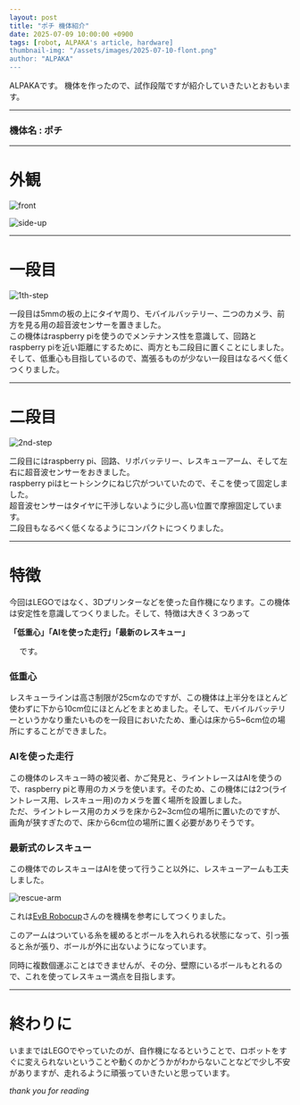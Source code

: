 ```yaml
---
layout: post
title: "ポチ 機体紹介"
date: 2025-07-09 10:00:00 +0900
tags: [robot, ALPAKA's article, hardware]
thumbnail-img: "/assets/images/2025-07-10-flont.png"
author: "ALPAKA"
---
```


ALPAKAです。
機体を作ったので、試作段階ですが紹介していきたいとおもいます。

---

### 機体名 : ポチ　

---

# 外観

![front](/assets/images/2025-07-10-flont.png)


![side-up](/assets/images/2025-07-10-onrobot.png)

---

# 一段目

![1th-step](/assets/images/2025-07-10-1step.png)

一段目は5mmの板の上にタイヤ周り、モバイルバッテリー、二つのカメラ、前方を見る用の超音波センサーを置きました。  
この機体はraspberry piを使うのでメンテナンス性を意識して、回路とraspberry piを近い距離にするために、両方とも二段目に置くことにしました。  
そして、低重心も目指しているので、嵩張るものが少ない一段目はなるべく低くつくりました。  

---

# 二段目

![2nd-step](/assets/images/2025-07-10-2step.png)

二段目にはraspberry pi、回路、リポバッテリー、レスキューアーム、そして左右に超音波センサーをおきました。  
raspberry piはヒートシンクにねじ穴がついていたので、そこを使って固定しました。  
超音波センサーはタイヤに干渉しないように少し高い位置で摩擦固定しています。  
二段目もなるべく低くなるようにコンパクトにつくりました。  

---

# 特徴

今回はLEGOではなく、3Dプリンターなどを使った自作機になります。この機体は安定性を意識してつくりました。そして、特徴は大きく３つあって

**「低重心」「AIを使った走行」「最新のレスキュー」**

&emsp;    です。

### 低重心

レスキューラインは高さ制限が25cmなのですが、この機体は上半分をほとんど使わずに下から10cm位にほとんどをまとめました。そして、モバイルバッテリーというかなり重たいものを一段目においたため、重心は床から5~6cm位の場所にすることができました。

### AIを使った走行

この機体のレスキュー時の被災者、かご発見と、ライントレースはAIを使うので、raspberry piと専用のカメラを使います。そのため、この機体には2つ(ライントレース用、レスキュー用)のカメラを置く場所を設置しました。  
ただ、ライントレース用のカメラを床から2~3cm位の場所に置いたのですが、画角が狭すぎたので、床から6cm位の場所に置く必要がありそうです。  

###  最新式のレスキュー

この機体でのレスキューはAIを使って行うこと以外に、レスキューアームも工夫しました。

![rescue-arm](/assets/images/2025-07-10-arm.png)

これは[EvB Robocup](https://www.youtube.com/@evbrobocup)さんのを機構を参考にしてつくりました。

このアームはついている糸を緩めるとボールを入れられる状態になって、引っ張ると糸が張り、ボールが外に出ないようになっています。

同時に複数個運ぶことはできませんが、その分、壁際にいるボールもとれるので、これを使ってレスキュー満点を目指します。

---

# 終わりに

いままではLEGOでやっていたのが、自作機になるということで、ロボットをすぐに変えられないということや動くのかどうかがわからないことなどで少し不安がありますが、走れるように頑張っていきたいと思っています。

*thank you for reading*
